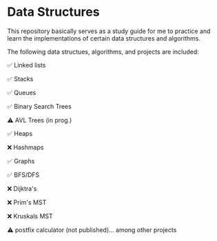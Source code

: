 # Data Structures
This repository basically serves as a study guide for me to practice and learn the implementations of certain data structures and algorithms.

The following data structues, algorithms, and projects are included:

✅ Linked lists

✅ Stacks

✅ Queues

✅ Binary Search Trees

⚠️ AVL Trees (in prog.)

✅ Heaps

❌ Hashmaps

✅ Graphs

✅ BFS/DFS

❌ Dijktra's

❌ Prim's MST

❌ Kruskals MST

⚠️ postfix calculator (not published)... among other projects